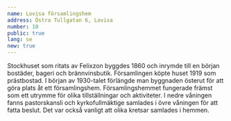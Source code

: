 ```yaml
---
name: Lovisa församlingshem
address: Östra Tullgatan 6, Lovisa
number: 10
public: true
lang: se
new: true
---
```

Stockhuset som ritats av Felixzon byggdes 1860 och inrymde till en början bostäder, bageri och brännvinsbutik. Församlingen köpte huset 1919 som prästbostad. I början av 1930-talet förlängde man byggnaden österut för att göra plats åt ett församlingshem. Församlingshemmet fungerade främst som ett utrymme för olika tillställningar och aktiviteter. I nedre våningen fanns pastorskansli och kyrkofullmäktige samlades i övre våningen för att fatta beslut. Det var också vanligt att olika kretsar samlades i hemmen.
